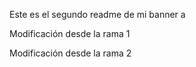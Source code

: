 Este es el segundo readme de mi banner a

Modificación desde la rama 1

Modificación desde la rama 2